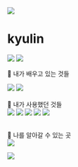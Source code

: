 <img src="https://capsule-render.vercel.app/api?type=waving&color=feac5e&height=300&section=header&text=Hello,%20World!&fontSize=90" />

# kyulin 

<img src="https://github-readme-stats.vercel.app/api/top-langs/?username=kyulin-Kim&layout=compact"> 
<img src="https://github-readme-stats.vercel.app/api?username=kyulin-Kim&show_icons=true">

🌱 내가 배우고 있는 것들
<div align="left">
	<img src="https://img.shields.io/badge/Java-007396?style=flat&logo=Java&logoColor=white" />
	<img src="https://img.shields.io/badge/MariaDB-003545?style=flat&logo=MariaDB&logoColor=white" />

  	
</div>
<br>
🌱 내가 사용했던 것들
<div align = "left">
<img src="https://img.shields.io/badge/Oracle-F80000?style=flat&logo=Oracle&logoColor=white" />
<img src="https://img.shields.io/badge/Android Studio-3DDC84?style=flat&logo=Android Studio&logoColor=white" />
 <img src="https://img.shields.io/badge/JavaScript-F7DF1E?style=flat&logo=JavaScript&logoColor=white" />
  <img src="https://img.shields.io/badge/MySQL-4479A1?style=flat&logo=MySQL&logoColor=white" />
<img src="https://img.shields.io/badge/Python-3776AB?style=flat&logo=Python&logoColor=white" />	
</div>
<br>

🍊 나를 알아갈 수 있는 곳
<br>
<a href="https://www.notion.so/0f9b079b73864de8a35df2cc33ad9515?pvs=4"><img src="https://img.shields.io/badge/Notion-000000?style=flat&logo=Notion&logoColor=white" />

<img src="https://capsule-render.vercel.app/api?type=waving&color=feac5e&height=150&section=footer" />
<!--
**kyulin-Kim/kyulin-Kim** is a ✨ _special_ ✨ repository because its `README.md` (this file) appears on your GitHub profile.



Here are some ideas to get you started:

- 🔭 I’m currently working on ...
- 🌱 I’m currently learning ...
- 👯 I’m looking to collaborate on ...
- 🤔 I’m looking for help with ...
- 💬 Ask me about ...
- 📫 How to reach me: ...
- 😄 Pronouns: ...
- ⚡ Fun fact: ...
-->

